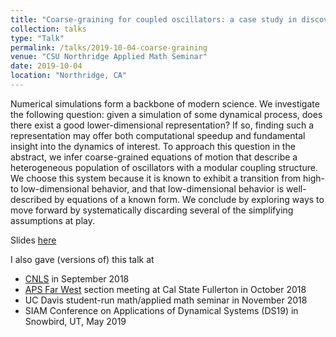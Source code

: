 ```yaml
---
title: "Coarse-graining for coupled oscillators: a case study in discovering low-dimensional dynamics"
collection: talks
type: "Talk"
permalink: /talks/2019-10-04-coarse-graining
venue: "CSU Northridge Applied Math Seminar"
date: 2019-10-04
location: "Northridge, CA"
---
```

Numerical simulations form a backbone of modern science. We investigate the following question: given a simulation of some dynamical process, does there exist a good lower-dimensional representation? If so, finding such a representation may offer both computational speedup and fundamental insight into the dynamics of interest. To approach this question in the abstract, we infer coarse-grained equations of motion that describe a heterogeneous population of oscillators with a modular coupling structure. We choose this system because it is known to exhibit a transition from high- to low-dimensional behavior, and that low-dimensional behavior is well-described by equations of a known form. We conclude by exploring ways to move forward by systematically discarding several of the simplifying assumptions at play.

Slides [here](/files/coarse-graining.pptx)

I also gave (versions of) this talk at
* [CNLS](https://cnls.lanl.gov/) in September 2018
* [APS Far West](https://www.aps.org/units/cal/) section meeting at Cal State Fullerton in October 2018
* UC Davis student-run math/applied math seminar in November 2018
* SIAM Conference on Applications of Dynamical Systems (DS19) in Snowbird, UT, May 2019
